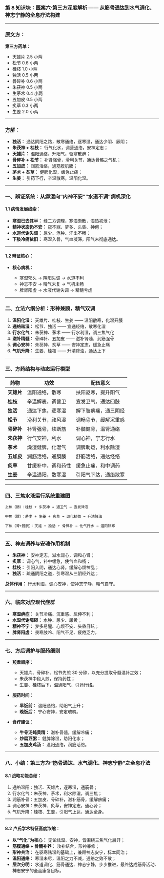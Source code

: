 ### 第 8 知识块：医案六·第三方深度解析 —— 从筋骨通达到水气调化、神志宁静的全息疗法构建

---

### **原文方：**

**第三方药单：**

- 天雄片 2.5 小两
- 松节 0.6 小两
- 桂枝 1.0 小两
- 独活 0.5 小两
- 骨碎补 0.6 小两
- 朱茯神 0.5 小两
- 生茅术 0.4 小两
- 五加皮 0.5 小两
- 炙草 0.3 小两
- 生姜 2.0 小两

---

### **方解：**

- **独活：** 通达阴阳之路，散寒通络，逐寒湿，通达少阴、厥阴；
- **朱茯神 + 桂枝：** 行气化水，调营通络，安神定志；
- **天雄片：** 温阳通络，升阳气，驱寒散痹；
- **骨碎补 + 松节：** 补肾强骨，滑利关节，通达骨骼之气机；
- **五加皮：** 润筋活络，通筋膜肌腠；
- **茅术 + 炙草：** 健脾化湿，缓急止痛；
- **生姜：** 引药下行，辛温散寒，温阳化湿。

---

### **一、辨证系统：从痹湿向“内神不安”“水道不调”病机深化**

#### **1.1 病情发展线索：**

- **寒湿已去其半：** 经二方调理，寒湿渐散，湿热初泄；
- **精神状态仍不安：** 夜不寐、梦多、头昏、神倦；
- **水道代谢失调：** 尿少、浮肿、汗出不畅；
- **下肢冷痛依旧：** 寒湿入骨，气血凝滞，阳气未彻底通达。

---

#### **1.2 辨证核心：**

- **核心病机：**

  - 寒湿郁久 → 阴阳失调 → 水道不利
  - 神志不安 → 精气未复 → 气机未畅
  - 脾肾阳虚 → 水液代谢失调 → 精髓亏虚

---

### **二、立法六纲分析：形神兼顾，精气双调**

1. **温阳化湿：** 天雄片、桂枝、生姜 —— 温阳散寒，化湿开腠
2. **通络祛湿：** 松节、独活 —— 宣通经络，散寒化湿
3. **行水化气：** 朱茯神、茅术 —— 行水利湿，调三焦气化
4. **滋补精髓：** 骨碎补、五加皮 —— 滋补肾髓，润筋强骨
5. **调心安神：** 朱茯神、炙草 —— 安神定志，缓急止痛
6. **气机升降：** 生姜、桂枝 —— 升清降浊，通达上下

---

### **三、方药结构与动态运行模型**

| **药物**   | **功效**           | **配伍意义**         |
| ---------- | ------------------ | -------------------- |
| **天雄片** | 温阳通络，散寒     | 扶阳驱寒，提升阳气   |
| **桂枝**   | 辛温解表，调营卫   | 宣发卫气，通达四肢   |
| **独活**   | 通达下焦，逐寒湿   | 解下肢痹痛，通三阴经 |
| **松节**   | 滑利关节，祛风湿   | 调畅骨节，缓解沉重感 |
| **骨碎补** | 补肾强骨，续断筋   | 补髓健骨，温肾通络   |
| **朱茯神** | 行气安神，利水     | 调心神，宁志行水     |
| **茅术**   | 燥湿健脾，化湿气   | 调脾助运，利水除湿   |
| **五加皮** | 润筋活络，通膜腠   | 舒筋活络，通达经络   |
| **炙草**   | 甘缓补中，调和药性 | 缓急止痛，和中调药   |
| **生姜**   | 辛温通阳，散寒湿   | 引阳气下达，通络散寒 |

---

### **四、三焦水液运行系统重建图**

```
上焦（肺）：桂枝 + 朱茯神 → 通卫气 → 宣发津液

中焦（脾）：茅术 + 生姜 + 炙草 → 运化精微 → 升清降浊

下焦（肾+膀胱）：天雄 + 独活 + 骨碎补 → 化气行水 → 温阳除寒
```

---

### **五、神志调养与安魂作用机制**

- **朱茯神：** 安神定志，滋水润心，调和心肾；
- **炙草：** 调心气，补中缓急，使气血和畅；
- **桂枝：** 引阳入阴，通达心肾，缓解心烦神乱；
- **独活：** 疏通阴阳之道，引寒湿从三阴经外达；

**总体作用：** 行水利湿，调心安神，使神志宁静，精气自守。

---

### **六、临床对应现代症群**

- **寒湿痹症：** 关节冷痛、沉重感、屈伸不利；
- **水湿代谢障碍：** 水肿、尿少、尿黄；
- **精神不宁：** 梦多易醒、心烦不安、头昏目眩；
- **脾肾阳虚：** 畏寒肢冷、阳气不足、疲倦乏力。

---

### **七、方后调护与服药细则**

- **煎煮顺序：**

  - 天雄片、骨碎补、松节先煎 30 分钟，以充分提取骨髓温补之效；
  - 朱茯神中段入煎，保持药性；
  - 生姜、桂枝后下，温通阳气，引药行络。

- **服药时间：**

  - **早饭前：** 温阳通络，助阳气上升；
  - **晚饭后：** 宁心安神，安定魂魄。

- **食疗建议：**

  - **牛骨汤炖黄精：** 滋补骨髓，缓解冷痛；
  - **炒扁豆粥：** 健脾除湿，助阳化水；
  - **五加皮鸡汤：** 温阳通络，润筋活络。

---

### **八、小结：第三方为“筋骨通达、水气调化、神志宁静”之全息疗法**

#### **8.1 战略功能总结：**

1. 通络温阳：独活、天雄片，逐寒湿，通筋骨；
2. 行水化气：朱茯神、茅术，利水除湿，调三焦；
3. 润筋补骨：五加皮、骨碎补，滋补筋骨，缓解痹痛；
4. 调心安神：朱茯神、炙草，安神定志，通心肾；
5. 气机升降：桂枝、生姜，引阳气上达，通达全身。

---

#### **8.2 卢氏学术特征高度浓缩：**

- **以“气化”为核心：** 无论祛湿、安神，皆围绕三焦气化展开；
- **筋膜通络 + 骨髓补养：** 攻补结合，形神兼修；
- **形神共治：** 在驱寒祛湿的基础上，兼顾神志安宁，标本同治；
- **温阳通络：** 寒湿未尽，温阳之力不减，通络之效不散；
- **层次分明：** 水道调化、筋骨通达、神志宁静，步步推进，最终达成筋骨活动、神志安宁的全面康复目标。
